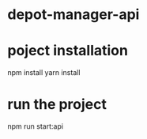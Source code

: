 # depot-manager-api

# poject installation

npm install
yarn install

# run the project

npm run start:api

